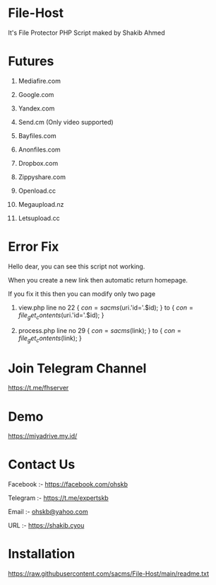 # File-Host

It's File Protector PHP Script maked by Shakib Ahmed

# Futures

1. Mediafire.com

2. Google.com

3. Yandex.com

4. Send.cm (Only video supported)

5. Bayfiles.com

6. Anonfiles.com
 
7. Dropbox.com

8. Zippyshare.com

9. Openload.cc

10. Megaupload.nz

11. Letsupload.cc


# Error Fix

Hello dear, you can see this script not working.

When you create a new link then automatic return homepage.

If you fix it this then you can modify only two page

1. view.php line no 22 { $con = sacms($uri.'id='.$id); } to { $con = file_get_contents($uri.'id='.$id); }

2. process.php  line no 29 { $con = sacms($link); } to { $con = file_get_contents($link); }

# Join Telegram Channel

https://t.me/fhserver

# Demo

https://miyadrive.my.id/

# Contact Us

Facebook :- https://facebook.com/ohskb

Telegram :- https://t.me/expertskb

Email :- ohskb@yahoo.com

URL :- https://shakib.cyou


# Installation

https://raw.githubusercontent.com/sacms/File-Host/main/readme.txt
